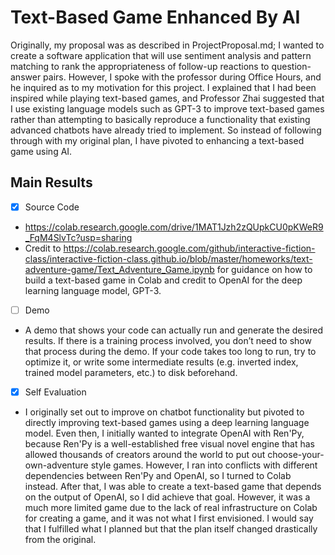 # Text-Based Game Enhanced By AI

Originally, my proposal was as described in ProjectProposal.md; I wanted to create a software application that will use sentiment analysis and pattern matching to rank the appropriateness of follow-up reactions to question-answer pairs. However, I spoke with the professor during Office Hours, and he inquired as to my motivation for this project. I explained that I had been inspired while playing text-based games, and Professor Zhai suggested that I use existing language models such as GPT-3 to improve text-based games rather than attempting to basically reproduce a functionality that existing advanced chatbots have already tried to implement. So instead of following through with my original plan, I have pivoted to enhancing a text-based game using AI. 

## Main Results

- [x] Source Code
 - https://colab.research.google.com/drive/1MAT1Jzh2zQUpkCU0pKWeR9_FqM4SlvTc?usp=sharing
 - Credit to https://colab.research.google.com/github/interactive-fiction-class/interactive-fiction-class.github.io/blob/master/homeworks/text-adventure-game/Text_Adventure_Game.ipynb for guidance on how to build a text-based game in Colab and credit to OpenAI for the deep learning language model, GPT-3.
- [ ] Demo
 - A demo that shows your code can actually run and generate the desired results. If there is a training process involved, you don’t need to show that process during the demo. If your code takes too long to run, try to optimize it, or write some intermediate results (e.g. inverted index, trained model parameters, etc.) to disk beforehand.
- [x] Self Evaluation
 - I originally set out to improve on chatbot functionality but pivoted to directly improving text-based games using a deep learning language model. Even then, I initially wanted to integrate OpenAI with Ren'Py, because Ren'Py is a well-established free visual novel engine that has allowed thousands of creators around the world to put out choose-your-own-adventure style games. However, I ran into conflicts with different dependencies between Ren'Py and OpenAI, so I turned to Colab instead. After that, I was able to create a text-based game that depends on the output of OpenAI, so I did achieve that goal. However, it was a much more limited game due to the lack of real infrastructure on Colab for creating a game, and it was not what I first envisioned. I would say that I fulfilled what I planned but that the plan itself changed drastically from the original.
